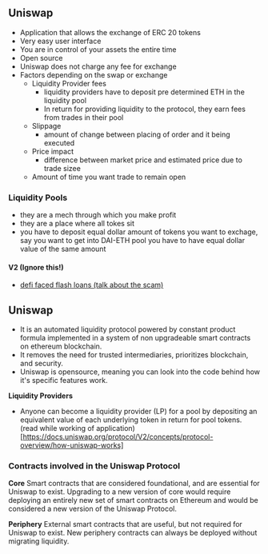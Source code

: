 ## Uniswap
- Application that allows the exchange of ERC 20 tokens
- Very easy user interface
- You are in control of your assets the entire time
- Open source
- Uniswap does not charge any fee for exchange
- Factors depending on the swap or exchange
    - Liquidity Provider fees
        - liquidity providers have to deposit pre determined ETH in the liquidity pool 
        - In return for providing liquidity to the protocol, they earn fees from trades in their pool
    - Slippage
        - amount of change between placing of order and it being executed
    - Price impact
        - difference between market price and estimated price due to trade sizee
    - Amount of time you want trade to remain open

### Liquidity Pools
- they are a mech through which you make profit
- they are a place where all tokes sit
- you have to deposit equal dollar amount of tokens you want to exchage, say you want to get into DAI-ETH pool you have to have equal dollar value of the same amount

#### V2 (Ignore this!)
- [defi faced flash loans (talk about the scam)](https://www.coindesk.com/tech/2020/02/19/everything-you-ever-wanted-to-know-about-the-defi-flash-loan-attack/)

## Uniswap 
- It is an automated liquidity protocol powered by constant product formula implemented in a system of non upgradeable smart contracts on ethereum blockchain.
- It removes the need for trusted intermediaries, prioritizes blockchain, and security. 
- Uniswap is opensource, meaning you can look into the code behind how it's specific features work.

**Liquidity Providers**
- Anyone can become a liquidity provider (LP) for a pool by depositing an equivalent value of each underlying token in return for pool tokens. 
(read while working of application)[https://docs.uniswap.org/protocol/V2/concepts/protocol-overview/how-uniswap-works]

### Contracts involved in the Uniswap Protocol

**Core**
Smart contracts that are considered foundational, and are essential for Uniswap to exist. Upgrading to a new version of core would require deploying an entirely new set of smart contracts on Ethereum and would be considered a new version of the Uniswap Protocol.

**Periphery**
External smart contracts that are useful, but not required for Uniswap to exist. New periphery contracts can always be deployed without migrating liquidity.

